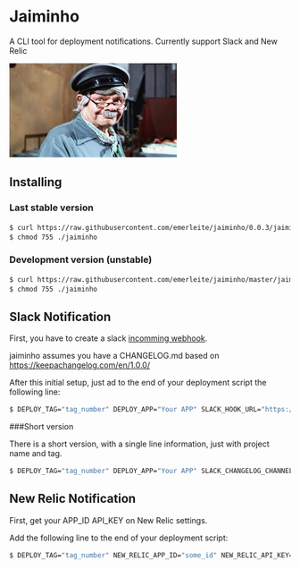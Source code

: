 # Jaiminho
A CLI tool for deployment notifications. Currently support Slack and New Relic

![Jaiminho](https://github.com/emerleite/jaiminho/blob/master/jaiminho.jpeg?raw=true)

## Installing

### Last stable version

```sh
$ curl https://raw.githubusercontent.com/emerleite/jaiminho/0.0.3/jaiminho > ./jaiminho
$ chmod 755 ./jaiminho
```

### Development version (unstable)

```sh
$ curl https://raw.githubusercontent.com/emerleite/jaiminho/master/jaiminho > ./jaiminho
$ chmod 755 ./jaiminho
```

## Slack Notification

First, you have to create a slack [incomming webhook](https://api.slack.com/incoming-webhooks).

jaiminho assumes you have a CHANGELOG.md based on https://keepachangelog.com/en/1.0.0/

After this initial setup, just ad to the end of your deployment script the following line:

```sh
$ DEPLOY_TAG="tag_number" DEPLOY_APP="Your APP" SLACK_HOOK_URL="https://hooks.slack.com/services/AAA/BBB/some_hash" ./jaiminho slack
```

###Short version

There is a short version, with a single line information, just with project name and tag.

```sh
$ DEPLOY_TAG="tag_number" DEPLOY_APP="Your APP" SLACK_CHANGELOG_CHANNEL="#slack-detail-deploy-channel" SLACK_HOOK_URL="https://hooks.slack.com/services/AAA/BBB/some_hash" ./jaiminho slack --short
```

## New Relic Notification

First, get your APP_ID API_KEY on New Relic settings.

Add the following line to the end of your deployment script:

```sh
$ DEPLOY_TAG="tag_number" NEW_RELIC_APP_ID="some_id" NEW_RELIC_API_KEY="some_api_key" ./jaiminho newrelic
```



